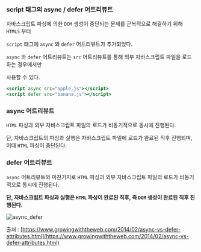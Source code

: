 ### script 태그의 async / defer 어트리뷰트

자바스크립트 파싱에 의한 `DOM` 생성이 중단되는 문제를 근복적으로 해결하기 위해 `HTML5` 부터

`script` 태그에 `async` 와 `defer` 어트리뷰트가 추가되었다.

`async` 와 `defer` 어트리뷰트는 `src` 어트리뷰트를 통해 외부 자바스크립트 파일을 로드하는 경우에서만

사용할 수 있다.

```jsx
<script async src="apple.js"></script>
<script defer src="banana.js"></script>
```

### async 어트리뷰트

`HTML` 파싱과 외부 자바스크립트 파일의 로드가 비동기적으로 동시에 진행된다.

단, 자바스크립트의 파싱과 실행은 자바스크립트 파일에 로드가 완료된 직후 진행되며, 이때 `HTML` 파싱이 중단된다.

### defer 어트리뷰트

`async` 어트리뷰트와 마찬가지로 `HTML` 파싱과 외부 자바스크립트 파일의 로드가 비동기적으로 동시에 진행된다.

**단, 자바스크립트 파싱과 실행은 `HTML` 파싱이 완료된 직후, 즉 `DOM` 생성이 완료된 직후 진행된다.**

![async_defer](https://user-images.githubusercontent.com/46440898/212106295-05beac16-e3eb-4970-9241-75abad5f2b46.png)

출처 : [https://www.growingwiththeweb.com/2014/02/async-vs-defer-attributes.html](https://www.growingwiththeweb.com/2014/02/async-vs-defer-attributes.html)
